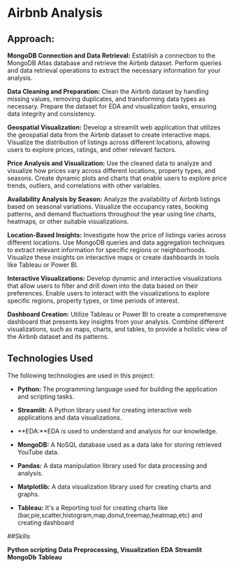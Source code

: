 # Airbnb Analysis

## Approach:
**MongoDB Connection and Data Retrieval:** Establish a connection to the MongoDB Atlas database and retrieve the Airbnb dataset. Perform queries and data retrieval operations to extract the necessary information for your analysis.

**Data Cleaning and Preparation:** Clean the Airbnb dataset by handling missing values, removing duplicates, and transforming data types as necessary. Prepare the dataset for EDA and visualization tasks, ensuring data integrity and consistency.

**Geospatial Visualization:** Develop a streamlit web application that utilizes  the geospatial data from the Airbnb dataset to create interactive maps. Visualize the distribution of listings across different locations, allowing users to explore prices, ratings, and other relevant factors.

**Price Analysis and Visualization:** Use the cleaned data to analyze and visualize how prices vary across different locations, property types, and seasons. Create dynamic plots and charts that enable users to explore price trends, outliers, and correlations with other variables.

**Availability Analysis by Season:** Analyze the availability of Airbnb listings based on seasonal variations. Visualize the occupancy rates, booking patterns, and demand fluctuations throughout the year using line charts, heatmaps, or other suitable visualizations.

**Location-Based Insights:** Investigate how the price of listings varies across different locations. Use MongoDB queries and data aggregation techniques to extract relevant information for specific regions or neighborhoods. Visualize these insights on interactive maps or create dashboards in tools like Tableau or Power BI.

**Interactive Visualizations:** Develop dynamic and interactive visualizations that allow users to filter and drill down into the data based on their preferences. Enable users to interact with the visualizations to explore specific regions, property types, or time periods of interest.

**Dashboard Creation:** Utilize Tableau or Power BI to create a comprehensive dashboard that presents key insights from your analysis. Combine different visualizations, such as maps, charts, and tables, to provide a holistic view of the Airbnb dataset and its patterns.



## Technologies Used

The following technologies are used in this project:

- **Python:** The programming language used for building the application and scripting 
tasks.

- **Streamlit:** A Python library used for creating interactive web applications and data 
visualizations.

- **EDA:**EDA is used to understand and analysis for our knowledge.

- **MongoDB:** A NoSQL database used as a data lake for storing retrieved YouTube data.

- **Pandas:** A data manipulation library used for data processing and analysis.

- **Matplotlib:** A data visualization library used for creating charts and graphs.

- **Tableau:** It's a Reporting tool for creating charts like (bar,pie,scatter,histogram,map,donut,treemap,heatmap,etc) and creating dashboard 


##Skills

**Python scripting** 
**Data Preprocessing, Visualization**
**EDA** 
**Streamlit**
**MongoDb** 
**Tableau**



